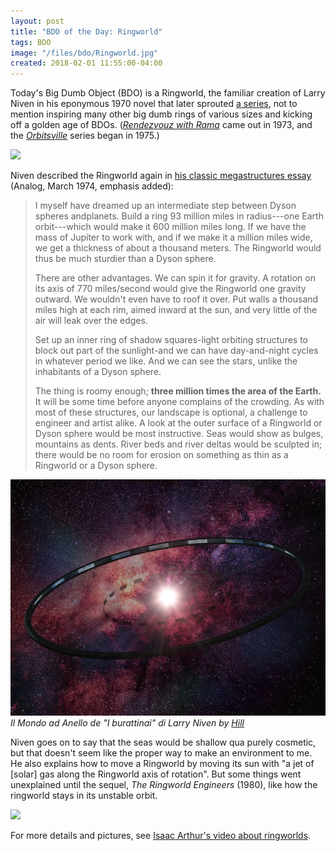 ```yaml
---
layout: post
title: "BDO of the Day: Ringworld"
tags: BDO
image: "/files/bdo/Ringworld.jpg"
created: 2018-02-01 11:55:00-04:00
---
```

Today's Big Dumb Object (BDO) is a Ringworld, the familiar creation of Larry Niven in his eponymous 1970 novel that later sprouted [a series](https://en.wikipedia.org/wiki/Ringworld_series), not to mention inspiring many other big dumb rings of various sizes and kicking off a golden age of BDOs.  ([*Rendezvouz with Rama*](/blog/2017/09/13/rama) came out in 1973, and the [*Orbitsville*](/blog/2017/09/25/orbitsville/) series began in 1975.)

<a href="https://www.amazon.com/Ringworld-S-F-Masterworks-Larry-Niven/dp/0575077026/ref=as_li_ss_il?_encoding=UTF8&qid=&sr=&linkCode=li2&tag=mcdema-20&linkId=c7476289d2e3ece2cefe29243c95430b" target="_blank"><img border="0" src="//ws-na.amazon-adsystem.com/widgets/q?_encoding=UTF8&ASIN=0575077026&Format=_SL160_&ID=AsinImage&MarketPlace=US&ServiceVersion=20070822&WS=1&tag=mcdema-20" ></a><img src="https://ir-na.amazon-adsystem.com/e/ir?t=mcdema-20&l=li2&o=1&a=0575077026" width="1" height="1" border="0" alt="" style="border:none !important; margin:0px !important;" />

Niven described the Ringworld again in [his classic megastructures essay](https://en.wikipedia.org/wiki/Bigger_Than_Worlds) (Analog, March 1974, emphasis added):

> I myself have dreamed up an intermediate step between Dyson spheres andplanets. Build a ring 93 million miles in radius---one Earth orbit---which would make it 600 million miles long. If we have the mass of Jupiter to work with, and if we make it a million miles wide, we get a thickness of about a thousand meters. The Ringworld would thus be much sturdier than a Dyson sphere.
>
> There are other advantages. We can spin it for gravity. A rotation on its axis of 770 miles/second would give the Ringworld one gravity outward. We wouldn't even have to roof it over. Put walls a thousand miles high at each rim, aimed inward at the sun, and very little of the air will leak over the edges.
>
> Set up an inner ring of shadow squares-light orbiting structures to block out part of the sunlight-and we can have day-and-night cycles in whatever period we like. And we can see the stars, unlike the inhabitants of a Dyson sphere.
>
> The thing is roomy enough; **three million times the area of the Earth.** It will be some time before anyone complains of the crowding. As with most of these structures, our landscape is optional, a challenge to engineer and artist alike. A look at the outer surface of a Ringworld or Dyson sphere would be most instructive. Seas would show as bulges, mountains as dents.  River beds and river deltas would be sculpted in; there would be no room for erosion on something as thin as a Ringworld or a Dyson sphere.

![Ringworld by Giuseppe Gerbino (CC BY-SA 3.0)](/files/bdo/Ringworld.jpg)
<cite>Il Mondo ad Anello de "I burattinai" di Larry Niven by [Hill](https://commons.wikimedia.org/wiki/Category:Files_by_User:Hill_from_it.wikipedia)</cite>

Niven goes on to say that the seas would be shallow qua purely cosmetic, but that doesn't seem like the proper way to make an environment to me.  He also explains how to move a Ringworld by moving its sun with "a jet of [solar] gas along the Ringworld axis of rotation".  But some things went unexplained until the sequel, *The Ringworld Engineers* (1980), like how the ringworld stays in its unstable orbit.

<a href="https://www.amazon.com/Ringworld-Engineers-Larry-Niven/dp/1857231112/ref=as_li_ss_il?_encoding=UTF8&qid=&sr=&linkCode=li2&tag=mcdema-20&linkId=3dace97311451a14cdd552d283413fda" target="_blank"><img border="0" src="//ws-na.amazon-adsystem.com/widgets/q?_encoding=UTF8&ASIN=1857231112&Format=_SL160_&ID=AsinImage&MarketPlace=US&ServiceVersion=20070822&WS=1&tag=mcdema-20" ></a><img src="https://ir-na.amazon-adsystem.com/e/ir?t=mcdema-20&l=li2&o=1&a=1857231112" width="1" height="1" border="0" alt="" style="border:none !important; margin:0px !important;" />

For more details and pictures, see [Isaac Arthur's video about ringworlds](https://www.youtube.com/watch?v=yk-Ivm9MhYs).

